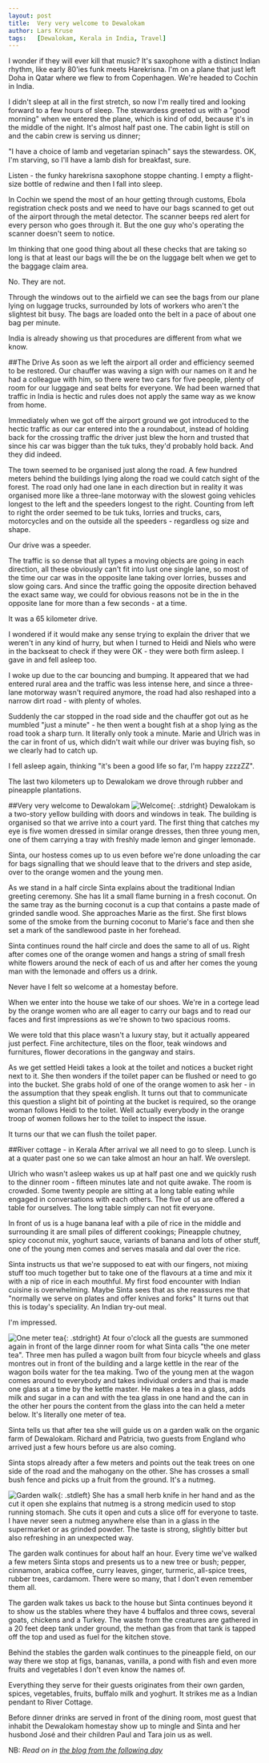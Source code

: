 ```yaml
---
layout: post
title:  Very very welcome to Dewalokam
author: Lars Kruse
tags:   [Dewalokam, Kerala in India, Travel]
---
```


I wonder if they will ever kill that music? It's saxophone with a distinct Indian rhythm,  like early 80'ies funk meets Harekrisna. I'm on a plane that just left Doha in Qatar where we flew to from Copenhagen. We're headed to Cochin in India.

I didn't sleep at all in the first stretch, so now I'm really tired and looking forward to a few hours of sleep. The stewardess greeted us with a "good morning" when we entered the plane, which is kind of odd, because it's in the middle of the night. It's almost half past one. The cabin light is still on and the cabin crew is serving us dinner;

"I have a choice of lamb and vegetarian spinach" says the stewardess. OK, I'm starving, so I'll have a lamb dish for breakfast, sure.

Listen - the funky harekrisna saxophone stoppe chanting. I empty a flight-size bottle of redwine and then I fall into sleep.

In Cochin we spend the most of an hour getting through customs, Ebola registration check posts and we need to have our bags scanned to get out of the airport through the metal detector. The scanner beeps red alert for every person who goes through it. But the one guy who's operating the scanner doesn't seem to notice. 

Im thinking that one good thing about all these checks that are taking so long is that at least our bags will the be on the luggage belt when we get to the baggage claim area.

No. They are not. 

Through the windows out to the airfield we can see the bags from our plane lying on luggage trucks, surrounded by lots of workers who aren't the slightest bit busy. The bags are loaded onto the belt in a pace of about one bag per minute.

India is already showing us that procedures are different from what we know.

##The Drive
As soon as we left the airport all order and efficiency seemed to be restored. Our chauffer was waving a sign with our names on it and he had a colleague with him, so there were two cars for five people, plenty of room for our luggage and seat belts for everyone. We had been warned that traffic in India is hectic and rules does not apply the same way as we know from home.

Immediately when we got off the airport ground we got introduced to the hectic traffic as our car entered into the a roundabout, instead of holding back for the crossing traffic the driver just blew the horn and trusted that since his car was bigger than the tuk tuks, they'd probably hold back. And they did indeed. 

The town seemed to be organised just along the road. A few hundred meters behind the buildings lying along the road we could catch sight of the forest. The road only had one lane in each direction but in reality it was organised more like a three-lane motorway with the slowest going vehicles longest to the left and the speeders longest to the right. Counting from left to right the order seemed to be tuk tuks, lorries and trucks, cars, motorcycles and on the outside all the speeders - regardless og size and shape.

Our drive was a speeder.

The traffic is so dense that all types a moving objects are going in each direction, all these obviously can't fit into lust one single lane, so most of the time our car was in the opposite lane taking over lorries, busses and slow going cars. And since the traffic going the opposite direction behaved the exact same way, we could for obvious reasons not be in the in the opposite lane for more than a few seconds - at a time.

It was a 65 kilometer drive. 

I wondered if it would make any sense trying to explain the driver that we weren't in any kind of hurry, but when I turned to Heidi and Niels who were in the backseat to check if they were OK - they were both firm asleep. I gave in and fell asleep too.

I woke up due to the car bouncing and bumping. It appeared that we had entered rural area and the traffic was less intense here, and since a three-lane motorway wasn't required anymore, the road had also reshaped into a narrow dirt road - with plenty of wholes.

Suddenly the car stopped in the road side and the chauffer got out as he mumbled "just a minute" - he then went a bought fish at a shop lying as the road took a sharp turn. It literally only took a minute. Marie and Ulrich was in the car in front of us, which didn't wait while our driver was buying fish, so we clearly had to catch up.

I fell asleep again, thinking "it's been a good life so far, I'm happy zzzzZZ".

The last two kilometers up to Dewalokam we drove through rubber and pineapple plantations.

##Very very welcome to Dewalokam
![Welcome](/images/blog/DSCN0754.JPG){: .stdright} Dewalokam is a two-story yellow building with doors and windows in teak. The building is organised so that we arrive into a court yard. The first thing that catches my eye is five women dressed in similar orange dresses, then three young men, one of them carrying a tray with freshly made lemon and ginger lemonade.

Sinta, our hostess comes up to us even before we're done unloading the car for bags signalling that we should leave that to the drivers and step aside, over to the orange women and the young men.

As we stand in a half circle Sinta explains about the traditional Indian greeting ceremony. She has lit a small flame burning in a fresh coconut. On the same tray as the burning coconut is a cup that contains a paste made of grinded sandle wood. She approaches Marie as the first. She first blows some of the smoke from the burning coconut to Marie's face and then she set a mark of the sandlewood paste in her forehead.

Sinta continues round the half circle and does the same to all of us. Right after comes one of the orange women and hangs a string of small fresh white flowers around the neck of each of us and after her comes the young man with the lemonade and offers us a drink.

Never have I felt so welcome at a homestay before.

When we enter into the house we take of our shoes. We're in a cortege lead by the orange women who are all eager to carry our bags and to read our faces and first impressions as we're shown to two spacious rooms.

We were told that this place wasn't a luxury stay, but it actually appeared just perfect. Fine architecture, tiles on the floor, teak windows and furnitures, flower decorations in the gangway and stairs.

As we get settled Heidi takes a look at the toilet and notices a bucket right next to it. She then wonders if the toilet paper can be flushed or need to go into the bucket. She grabs hold of one of the orange women to ask her - in the assumption that they speak english. It turns out that to communicate this question a slight bit of pointing at the bucket is required, so the orange woman follows Heidi to the toilet. Well actually everybody in the orange troop of women follows her to the toilet to inspect the issue.

It turns our that we can flush the toilet paper.

##River cottage - in Kerala
After arrival we all need to go to sleep. Lunch is at a quater past one so we can take almost an hour an half. We overslept.

Ulrich who wasn't asleep wakes us up at half past one and we quickly rush to the dinner room - fifteen minutes late and not quite awake. The room is crowded. Some twenty people are sitting at a long table eating while engaged in conversations with each others. The five of us are offered a table for ourselves. The long table simply can not fit everyone.

In front of us is a huge banana leaf with a pile of rice in the middle and surrounding it are small piles of different cookings; Pineapple chutney, spicy coconut mix, yoghurt sauce, variants of banana and lots of other stuff, one of the young men comes and serves masala and dal over the rice.

Sinta instructs us that we're supposed to eat with our fingers, not mixing stuff too much together but to take one of the flavours at a time and mix it  with a nip of rice in each mouthful. My first food encounter with Indian cuisine is overwhelming. Maybe Sinta sees that as she reassures me that "normally we serve on plates and offer knives and forks" It turns out that this is today's speciality. An Indian try-out meal.

I'm impressed.

![One meter tea](/images/blog/DSCN1104.JPG){: .stdright} At four o'clock all the guests are summoned again in front of the large dinner room for what Sinta calls "the one meter tea". Three men has pulled a wagon built from four bicycle wheels and glass montres out in front of the building and a large kettle in the rear of the wagon boils water for the tea making. Two of the young men at the wagon comes around to everybody and takes individual orders and thai is made one glass at a time by the kettle master. He makes a tea in a glass, adds milk and sugar in a can and with the tea glass in one hand and the can in the other her pours the content from the glass into the can held a meter below. It's literally one meter of tea.

Sinta tells us that after tea she will guide us on a garden walk on the organic farm of Dewalokam. Richard and Patricia, two guests from England who arrived just a few hours before us are also coming.

Sinta stops already after a few meters and points out the teak trees on one side of the road and the mahogany on the other. She has crosses a small bush fence and picks up a fruit from the ground. It's a nutmeg.

![Garden walk](/images/blog/DSCN0788.JPG){: .stdleft} She has a small herb knife in her hand and as the cut it open she explains that nutmeg is a strong medicin used to stop running stomach. She cuts it open and cuts a slice off for everyone to taste. I have never seen a nutmeg anywhere else than in a glass in the supermarket or as grinded powder. The taste is strong, slightly bitter but also refreshing in an unexpected way.

The garden walk continues for about half an hour. Every time we've walked a few meters Sinta stops and presents us to a new tree or bush; pepper, cinnamon, arabica coffee, curry leaves, ginger, turmeric, all-spice trees, rubber trees, cardamom. There were so many, that I don't even remember them all.

The garden walk takes us back to the house but Sinta continues beyond it to show us the stables where they have 4 buffalos and three cows, several goats, chickens and a Turkey. The waste from the creatures are gathered in a 20 feet deep tank under ground, the methan gas from that tank is tapped off the top and used as fuel for the kitchen stove.

Behind the stables the garden walk continues to the pineapple field, on our way there we stop at figs, bananas, vanilla, a pond with fish and even more fruits and vegetables I don't even know the names of.

Everything they serve for their guests originates from their own garden, spices, vegetables, fruits, buffalo milk and yoghurt. It strikes me as a Indian pendant to River Cottage.

Before dinner drinks are served in front of the dining room, most guest that inhabit the Dewalokam homestay show up to mingle and Sinta and her husbond José and their children Paul and Tara join us as well.

NB: _Read on in [the blog from the following day](/en/dewalokam+day+2.html)_




 

